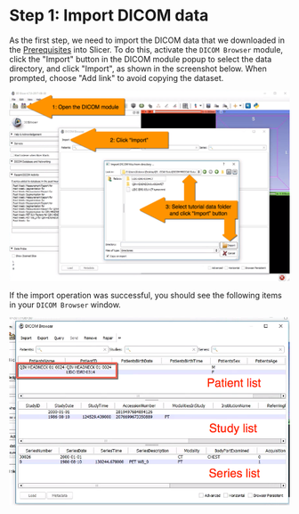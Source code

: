 # Step 1: Import DICOM data

As the first step, we need to import the DICOM data that we downloaded in the [Prerequisites](../../prerequisites/) into Slicer. To do this, activate the `DICOM Browser` module, click the "Import" button in the DICOM module popup to select the data directory, and click "Import", as shown in the screenshot below. When prompted, choose "Add link" to avoid copying the dataset.

![](../../.gitbook/assets/dicom-import.png)

If the import operation was successful, you should see the following items in your `DICOM Browser` window.

![](../../.gitbook/assets/dicom-imported.png)

